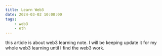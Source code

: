 ```yaml
---
title: Learn Web3
date: 2024-03-02 10:00:00
tags:
    - web3
    - eth
---
```


this article is about web3 learning note. I will be keeping update it for my whole web3 learning until I find the web3 work.

<!-- more -->

